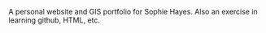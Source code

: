 A personal website and GIS portfolio for Sophie Hayes. Also an exercise in learning github, HTML, etc. 
